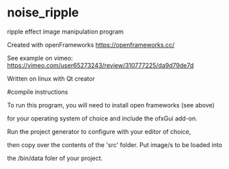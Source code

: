 # noise_ripple
ripple effect image manipulation program

Created with openFrameworks https://openframeworks.cc/

See example on vimeo: https://vimeo.com/user65273243/review/310777225/da9d79de7d

Written on linux with Qt creator

#compile instructions

To run this program, you will need to install open frameworks (see above)

for your operating system of choice and include the ofxGui add-on.

Run the project generator to configure with your editor of choice,

then copy over the contents of the 'src' folder. Put image/s to be loaded into

the /bin/data foler of your project.
